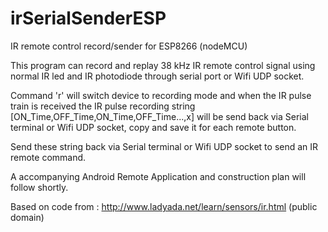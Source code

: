 # irSerialSenderESP
IR remote control record/sender for ESP8266 (nodeMCU)

This program can record and replay 38 kHz IR remote control signal using normal IR led and IR photodiode through serial port or Wifi UDP socket.

Command 'r' will switch device to recording mode and when the IR pulse train is received the IR pulse recording string [ON_Time,OFF_Time,ON_Time,OFF_Time...,x] will be send back via Serial terminal or Wifi UDP socket, copy and save it for each remote button.

Send these string back via Serial terminal or Wifi UDP socket to send an IR remote command.

A accompanying Android Remote Application and construction plan will follow shortly.

Based on code from : http://www.ladyada.net/learn/sensors/ir.html (public domain)
